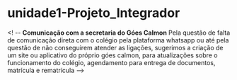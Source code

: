 # unidade1-Projeto_Integrador

<! --
**Comunicação com a secretaria do Góes Calmon**
Pela questão de falta de comunicação direta com o colégio pela plataforma whatsapp ou até pela questão de não conseguirem atender as ligações, sugerimos a criação de um site ou aplicativo do próprio góes calmon, para atualizações sobre o funcionamento do colégio, agendamento para entrega de documentos, matrícula e rematrícula
-->
